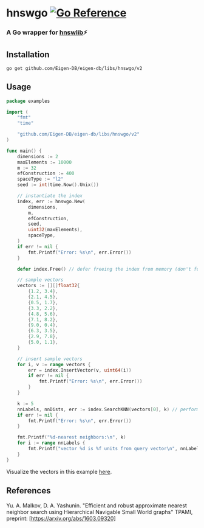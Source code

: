 # hnswgo [![Go Reference](https://pkg.go.dev/badge/github.com/Eigen-DB/eigen-db/libs/hnswgo)](https://pkg.go.dev/github.com/Eigen-DB/eigen-db/libs/hnswgo)

### A Go wrapper for [hnswlib](https://github.com/nmslib/hnswlib)⚡ 

## Installation 

```
go get github.com/Eigen-DB/eigen-db/libs/hnswgo/v2
```

## Usage

```go
package examples

import (					
	"fmt"
	"time"

	"github.com/Eigen-DB/eigen-db/libs/hnswgo/v2"
)

func main() {
	dimensions := 2
	maxElements := 10000
	m := 32
	efConstruction := 400
	spaceType := "l2"
	seed := int(time.Now().Unix())

	// instantiate the index
	index, err := hnswgo.New(
		dimensions,
		m,
		efConstruction,
		seed,
		uint32(maxElements),
		spaceType,
	)
	if err != nil {
		fmt.Printf("Error: %s\n", err.Error())
	}

	defer index.Free() // defer freeing the index from memory (don't forget in order ot prevent memory leaks)

	// sample vectors
	vectors := [][]float32{
		{1.2, 3.4},
		{2.1, 4.5},
		{0.5, 1.7},
		{3.3, 2.2},
		{4.8, 5.6},
		{7.1, 8.2},
		{9.0, 0.4},
		{6.3, 3.5},
		{2.9, 7.8},
		{5.0, 1.1},
	}

	// insert sample vectors
	for i, v := range vectors {
		err = index.InsertVector(v, uint64(i))
		if err != nil {
			fmt.Printf("Error: %s\n", err.Error())
		}
	}

	k := 5
	nnLabels, nnDists, err := index.SearchKNN(vectors[0], k) // perform similarity search where the first of our sample vectors is the query vector
	if err != nil {
		fmt.Printf("Error: %s\n", err.Error())
	}

	fmt.Printf("%d-nearest neighbors:\n", k)
	for i := range nnLabels {
		fmt.Printf("vector %d is %f units from query vector\n", nnLabels[i], nnDists[i])
	}
}
```

Visualize the vectors in this example [here](https://www.desmos.com/calculator/n47sh892rk).

## References
Yu. A. Malkov, D. A. Yashunin. "Efficient and robust approximate nearest neighbor search using Hierarchical Navigable Small World graphs" TPAMI, preprint: [https://arxiv.org/abs/1603.09320]
